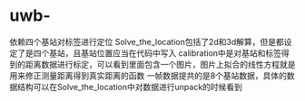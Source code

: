 # uwb-
依赖四个基站对标签进行定位
Solve_the_location包括了2d和3d解算，但是都设定了是四个基站，且基站位置应当在代码中写入
calibration中是对基站和标签得到的距离数据进行标定，可以看到里面包含一个图片，图片上拟合的线性方程就是用来修正测量距离得到真实距离的函数
一帧数据提共的是8个基站数据，具体的数据结构可以在Solve_the_location中对数据进行unpack的时候看到
